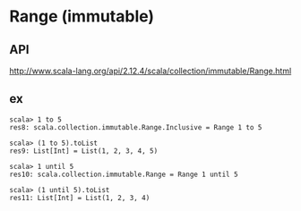 # Range (immutable)

## API
http://www.scala-lang.org/api/2.12.4/scala/collection/immutable/Range.html

## ex

```sbtshell
scala> 1 to 5
res8: scala.collection.immutable.Range.Inclusive = Range 1 to 5

scala> (1 to 5).toList
res9: List[Int] = List(1, 2, 3, 4, 5)

scala> 1 until 5
res10: scala.collection.immutable.Range = Range 1 until 5

scala> (1 until 5).toList
res11: List[Int] = List(1, 2, 3, 4)
```
